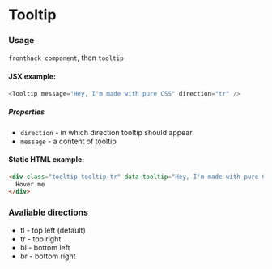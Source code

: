 # Tooltip

### Usage

`fronthack component`, then `tooltip`

#### JSX example:

```js
<Tooltip message="Hey, I'm made with pure CSS" direction="tr" />
```

##### Properties

* `direction` - in which direction tooltip should appear
* `message` - a content of tooltip


#### Static HTML example:

```html
<div class="tooltip tooltip-tr" data-tooltip="Hey, I'm made with pure CSS">
  Hover me
</div>
```

### Avaliable directions

* tl - top left (default)
* tr - top right
* bl - bottom left
* br - bottom right